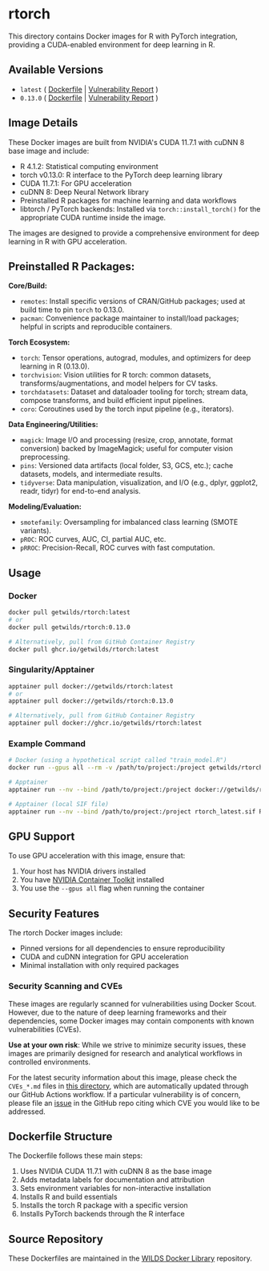 # rtorch

This directory contains Docker images for R with PyTorch integration, providing a CUDA-enabled environment for deep learning in R.

## Available Versions

- `latest` ( [Dockerfile](https://github.com/getwilds/wilds-docker-library/blob/main/rtorch/Dockerfile_latest) | [Vulnerability Report](https://github.com/getwilds/wilds-docker-library/blob/main/rtorch/CVEs_latest.md) )
- `0.13.0` ( [Dockerfile](https://github.com/getwilds/wilds-docker-library/blob/main/rtorch/Dockerfile_0.13.0) | [Vulnerability Report](https://github.com/getwilds/wilds-docker-library/blob/main/rtorch/CVEs_0.13.0.md) )

## Image Details

These Docker images are built from NVIDIA's CUDA 11.7.1 with cuDNN 8 base image and include:

- R 4.1.2: Statistical computing environment
- torch v0.13.0: R interface to the PyTorch deep learning library
- CUDA 11.7.1: For GPU acceleration
- cuDNN 8: Deep Neural Network library
- Preinstalled R packages for machine learning and data workflows
- libtorch / PyTorch backends: Installed via `torch::install_torch()` for the appropriate CUDA runtime inside the image.

The images are designed to provide a comprehensive environment for deep learning in R with GPU acceleration.

## Preinstalled R Packages:

**Core/Build:**

- `remotes`: Install specific versions of CRAN/GitHub packages; used at build time to pin `torch` to 0.13.0.
- `pacman`: Convenience package maintainer to install/load packages; helpful in scripts and reproducible containers.

**Torch Ecosystem:**

- `torch`: Tensor operations, autograd, modules, and optimizers for deep learning in R (0.13.0).
- `torchvision`: Vision utilities for R torch: common datasets, transforms/augmentations, and model helpers for CV tasks.
- `torchdatasets`: Dataset and dataloader tooling for torch; stream data, compose transforms, and build efficient input pipelines.
- `coro`: Coroutines used by the torch input pipeline (e.g., iterators).

**Data Engineering/Utilities:**

- `magick`: Image I/O and processing (resize, crop, annotate, format conversion) backed by ImageMagick; useful for computer vision preprocessing.
- `pins`: Versioned data artifacts (local folder, S3, GCS, etc.); cache datasets, models, and intermediate results.
- `tidyverse`: Data manipulation, visualization, and I/O (e.g., dplyr, ggplot2, readr, tidyr) for end-to-end analysis.

**Modeling/Evaluation:**

- `smotefamily`: Oversampling for imbalanced class learning (SMOTE variants).
- `pROC`: ROC curves, AUC, CI, partial AUC, etc.
- `pRROC`: Precision-Recall, ROC curves with fast computation.

## Usage

### Docker

```bash
docker pull getwilds/rtorch:latest
# or
docker pull getwilds/rtorch:0.13.0

# Alternatively, pull from GitHub Container Registry
docker pull ghcr.io/getwilds/rtorch:latest
```

### Singularity/Apptainer

```bash
apptainer pull docker://getwilds/rtorch:latest
# or
apptainer pull docker://getwilds/rtorch:0.13.0

# Alternatively, pull from GitHub Container Registry
apptainer pull docker://ghcr.io/getwilds/rtorch:latest
```

### Example Command

```bash
# Docker (using a hypothetical script called "train_model.R")
docker run --gpus all --rm -v /path/to/project:/project getwilds/rtorch:latest Rscript /project/train_model.R

# Apptainer
apptainer run --nv --bind /path/to/project:/project docker://getwilds/rtorch:latest Rscript /project/train_model.R

# Apptainer (local SIF file)
apptainer run --nv --bind /path/to/project:/project rtorch_latest.sif Rscript /project/train_model.R
```

## GPU Support

To use GPU acceleration with this image, ensure that:

1. Your host has NVIDIA drivers installed
2. You have [NVIDIA Container Toolkit](https://github.com/NVIDIA/nvidia-docker) installed
3. You use the `--gpus all` flag when running the container

## Security Features

The rtorch Docker images include:

- Pinned versions for all dependencies to ensure reproducibility
- CUDA and cuDNN integration for GPU acceleration
- Minimal installation with only required packages

### Security Scanning and CVEs

These images are regularly scanned for vulnerabilities using Docker Scout. However, due to the nature of deep learning frameworks and their dependencies, some Docker images may contain components with known vulnerabilities (CVEs).

**Use at your own risk**: While we strive to minimize security issues, these images are primarily designed for research and analytical workflows in controlled environments.

For the latest security information about this image, please check the `CVEs_*.md` files in [this directory](https://github.com/getwilds/wilds-docker-library/blob/main/rtorch), which are automatically updated through our GitHub Actions workflow. If a particular vulnerability is of concern, please file an [issue](https://github.com/getwilds/wilds-docker-library/issues) in the GitHub repo citing which CVE you would like to be addressed.

## Dockerfile Structure

The Dockerfile follows these main steps:

1. Uses NVIDIA CUDA 11.7.1 with cuDNN 8 as the base image
2. Adds metadata labels for documentation and attribution
3. Sets environment variables for non-interactive installation
4. Installs R and build essentials
5. Installs the torch R package with a specific version
6. Installs PyTorch backends through the R interface

## Source Repository

These Dockerfiles are maintained in the [WILDS Docker Library](https://github.com/getwilds/wilds-docker-library) repository.
